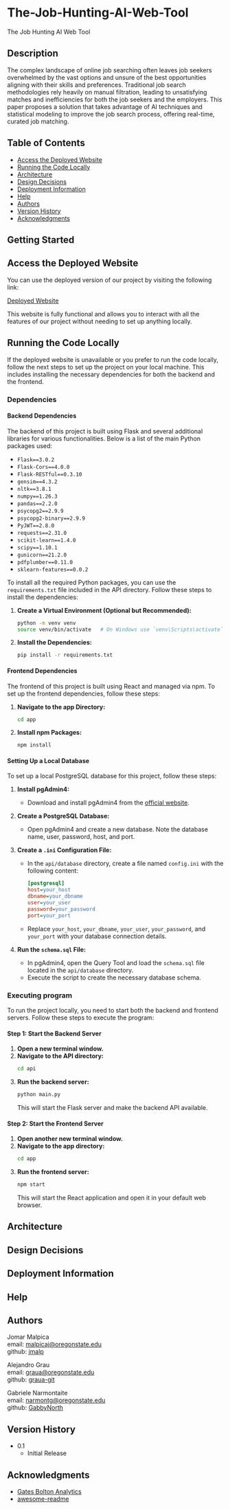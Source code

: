 # The-Job-Hunting-AI-Web-Tool

The Job Hunting AI Web Tool

## Description

The complex landscape of online job searching often leaves job seekers overwhelmed by the vast options and unsure of the best opportunities aligning with their skills and preferences. Traditional job search methodologies rely heavily on manual filtration, leading to unsatisfying matches and inefficiencies for both the job seekers and the employers. This paper proposes a solution that takes advantage of AI techniques and statistical modeling to improve the job search process, offering real-time, curated job matching. 

## Table of Contents
- [Access the Deployed Website](#access-the-deployed-website)
- [Running the Code Locally](#running-the-code-locally)
- [Architecture](#architecture)
- [Design Decisions](#design-decisions)
- [Deployment Information](#deployment-information)
- [Help](#help)
- [Authors](#authors)
- [Version History](#version-history)
- [Acknowledgments](#acknowledgments)

## Getting Started

## Access the Deployed Website

You can use the deployed version of our project by visiting the following link:

[Deployed Website](https://placeholder-link.com)

This website is fully functional and allows you to interact with all the features of our project without needing to set up anything locally.

## Running the Code Locally

If the deployed website is unavailable or you prefer to run the code locally, follow the next steps to set up the project on your local machine. This includes installing the necessary dependencies for both the backend and the frontend.

### Dependencies

<!-- * prerequisites, libraries, OS version, etc., needed before installing program.
* ex. Windows 10 -->
#### Backend Dependencies

The backend of this project is built using Flask and several additional libraries for various functionalities. Below is a list of the main Python packages used:

- `Flask==3.0.2`
- `Flask-Cors==4.0.0`
- `Flask-RESTful==0.3.10`
- `gensim==4.3.2`
- `nltk==3.8.1`
- `numpy==1.26.3`
- `pandas==2.2.0`
- `psycopg2==2.9.9`
- `psycopg2-binary==2.9.9`
- `PyJWT==2.8.0`
- `requests==2.31.0`
- `scikit-learn==1.4.0`
- `scipy==1.10.1`
- `gunicorn==21.2.0`
- `pdfplumber==0.11.0`
- `sklearn-features==0.0.2`

To install all the required Python packages, you can use the `requirements.txt` file included in the API directory. Follow these steps to install the dependencies:

1. **Create a Virtual Environment (Optional but Recommended):**
   ```bash
   python -m venv venv
   source venv/bin/activate   # On Windows use `venv\Scripts\activate`
   ```

2. **Install the Dependencies:**
   ```bash
   pip install -r requirements.txt
   ```

#### Frontend Dependencies

The frontend of this project is built using React and managed via npm. To set up the frontend dependencies, follow these steps:

1. **Navigate to the app Directory:**
   ```bash
   cd app
   ```

2. **Install npm Packages:**
   ```bash
   npm install
   ```

#### Setting Up a Local Database

To set up a local PostgreSQL database for this project, follow these steps:

1. **Install pgAdmin4:**
   - Download and install pgAdmin4 from the [official website](https://www.pgadmin.org/download/).
   
2. **Create a PostgreSQL Database:**
   - Open pgAdmin4 and create a new database. Note the database name, user, password, host, and port.

3. **Create a `.ini` Configuration File:**
   - In the `api/database` directory, create a file named `config.ini` with the following content:
     ```ini
     [postgresql]
     host=your_host
     dbname=your_dbname
     user=your_user
     password=your_password
     port=your_port
     ```
   - Replace `your_host`, `your_dbname`, `your_user`, `your_password`, and `your_port` with your database connection details.

4. **Run the `schema.sql` File:**
   - In pgAdmin4, open the Query Tool and load the `schema.sql` file located in the `api/database` directory.
   - Execute the script to create the necessary database schema.

### Executing program

<!-- * How to run the program
* Step-by-step bullets
```
code blocks for commands
``` -->
To run the project locally, you need to start both the backend and frontend servers. Follow these steps to execute the program:

#### Step 1: Start the Backend Server

1. **Open a new terminal window.**
2. **Navigate to the API directory:**
   ```sh
   cd api
   ```
3. **Run the backend server:**
   ```sh
   python main.py
   ```
   This will start the Flask server and make the backend API available.

#### Step 2: Start the Frontend Server

1. **Open another new terminal window.**
2. **Navigate to the app directory:**
   ```sh
   cd app
   ```
3. **Run the frontend server:**
   ```sh
   npm start
   ```
   This will start the React application and open it in your default web browser.

## Architecture

## Design Decisions

## Deployment Information

## Help

<!-- Any advise for common problems or issues.
```
command to run if program contains helper info
``` -->

## Authors

Jomar Malpica  
email: malpicaj@oregonstate.edu  
github: [jmalp](https://github.com/jmalp)  

Alejandro Grau  
email: graua@oregonstate.edu  
github: [graua-git](https://github.com/graua-git)  

Gabriele Narmontaite  
email: narmontg@oregonstate.edu  
github: [GabbyNorth](https://github.com/GabbyNorth)  

## Version History

<!-- * 0.2
    * Various bug fixes and optimizations
    * See [commit change]() or See [release history]() -->
* 0.1
    * Initial Release

## Acknowledgments

* [Gates Bolton Analytics](https://gist.github.com/PurpleBooth/109311bb0361f32d87a2)
* [awesome-readme](https://github.com/matiassingers/awesome-readme)
